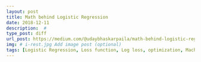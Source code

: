 ```yaml
---
layout: post
title: Math behind Logistic Regression
date: 2018-12-11
description:  # 
type_post: diff 
url_post: https://medium.com/@udaybhaskarpaila/math-behind-logistic-regression-3d7d53ec3091
img: # i-rest.jpg Add image post (optional)
tags: [Logistic Regression, Loss function, Log loss, optimization, Machine Learning]
---
```

